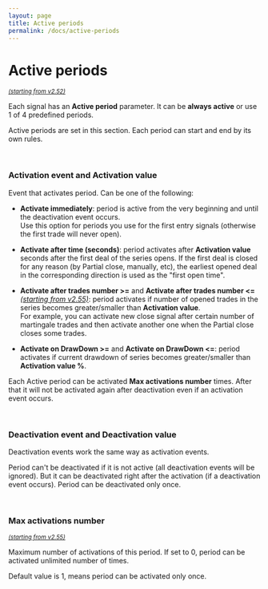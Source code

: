 ```yaml
---
layout: page
title: Active periods
permalink: /docs/active-periods
---
```


# Active periods
<sup>[*(starting from v2.52)*](/docs/versions-history#20230211-0324-252)</sup>

Each signal has an **Active period** parameter. It can be **always active** or use 1 of 4 predefined periods.

Active periods are set in this section. Each period can start and end by its own rules.


<br />

### Activation event and Activation value

Event that activates period. Can be one of the following:
* **Activate immediately**: period is active from the very beginning and until the deactivation event occurs. <br />Use this option for periods you use for the first entry signals (otherwise the first trade will never open).

* **Activate after time (seconds)**: period activates after **Activation value** seconds after the first deal of the series opens. If the first deal is closed for any reason (by Partial close, manually, etc), the earliest opened deal in the corresponding direction is used as the "first open time".
* **Activate after trades number >=** and **Activate after trades number <=** [*(starting from v2.55)*](/docs/versions-history#20230720-0818-255): period activates if number of opened trades in the series becomes greater/smaller than **Activation value**.<br />
   For example, you can activate new close signal after certain number of martingale trades and then activate another one when the Partial close closes some trades.
* **Activate on DrawDown >=** and **Activate on DrawDown <=**: period activates if current drawdown of series becomes greater/smaller than **Activation value %**.

Each Active period can be activated **Max activations number** times. After that it will not be activated again after deactivation even if an activation event occurs.

<br />

### Deactivation event and Deactivation value

Deactivation events work the same way as activation events.

Period can't be deactivated if it is not active (all deactivation events will be ignored). But it can be deactivated right after the activation (if a deactivation event occurs). Period can be deactivated only once.

<br />

### Max activations number
<sup>[*(starting from v2.55)*](/docs/versions-history#20230720-0818-255)</sup>

Maximum number of activations of this period. If set to 0, period can be activated unlimited number of times.

Default value is 1, means period can be activated only once.
